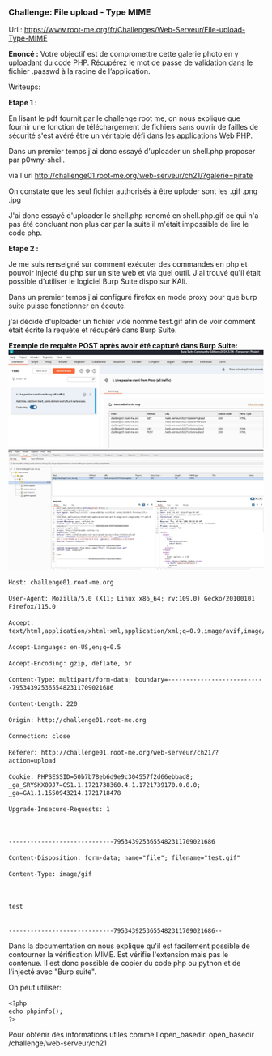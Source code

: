 ### Challenge: File upload - Type MIME

Url :  https://www.root-me.org/fr/Challenges/Web-Serveur/File-upload-Type-MIME

**Enoncé :**
 Votre objectif est de compromettre cette galerie photo en y uploadant du code PHP.
Récupérez le mot de passe de validation dans le fichier .passwd à la racine de l’application.

Writeups: 

**Etape 1 :**

En lisant le pdf fournit par le challenge root me, on nous explique que fournir une fonction de téléchargement de fichiers sans ouvrir de failles de sécurité s'est avéré être un véritable défi dans les applications Web PHP.

Dans un premier temps j'ai donc essayé d'uploader un shell.php proposer par p0wny-shell.

via l'url http://challenge01.root-me.org/web-serveur/ch21/?galerie=pirate 

On constate que les seul fichier authorisés à être uploder sont les .gif .png .jpg

J'ai donc essayé d'uploader le shell.php renomé en shell.php.gif
ce qui n'a pas été concluant non plus car par la suite il m'était impossible de lire le code php.

**Etape 2 :**

Je me suis renseigné sur comment exécuter des commandes en php et pouvoir injecté du php sur un site web et via quel outil. J'ai trouvé qu'il était possible d'utiliser le logiciel Burp Suite dispo sur KAli.

Dans un premier temps j'ai configuré firefox en mode proxy pour que burp suite puisse fonctionner en écoute.

j'ai décidé d'uploader un fichier vide nommé test.gif afin de voir comment était écrite la requète et récupéré dans Burp Suite.

**Exemple  de requète POST après avoir été capturé dans Burp Suite:**
![Dashboardburpsuite](./assets/Dashboardburpsuite.jpg)
![requète POST](./assets/requetePOST.jpg)
```
Host: challenge01.root-me.org

User-Agent: Mozilla/5.0 (X11; Linux x86_64; rv:109.0) Gecko/20100101 Firefox/115.0

Accept: text/html,application/xhtml+xml,application/xml;q=0.9,image/avif,image/webp,*/*;q=0.8

Accept-Language: en-US,en;q=0.5

Accept-Encoding: gzip, deflate, br

Content-Type: multipart/form-data; boundary=---------------------------7953439253655482311709021686

Content-Length: 220

Origin: http://challenge01.root-me.org

Connection: close

Referer: http://challenge01.root-me.org/web-serveur/ch21/?action=upload

Cookie: PHPSESSID=50b7b78eb6d9e9c304557f2d66ebbad8; _ga_SRYSKX09J7=GS1.1.1721738360.4.1.1721739170.0.0.0; _ga=GA1.1.1550943214.1721718478

Upgrade-Insecure-Requests: 1



-----------------------------7953439253655482311709021686

Content-Disposition: form-data; name="file"; filename="test.gif"

Content-Type: image/gif



test


-----------------------------7953439253655482311709021686--
```

Dans la documentation on nous explique qu'il est facilement possible de contourner la vérification MIME. Est vérifie l'extension mais pas le contenue. Il est donc possible de copier du code php ou python et de l'injecté avec "Burp suite".

On peut utiliser:
```
<?php
echo phpinfo();
?>
```
Pour obtenir des informations utiles comme l'open_basedir.
open_basedir	/challenge/web-serveur/ch21






